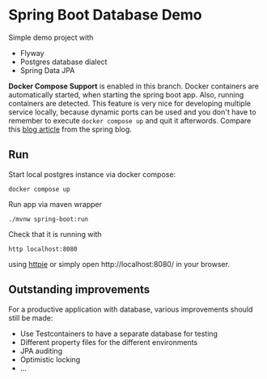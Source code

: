 # Spring Boot Database Demo
Simple demo project with
- Flyway
- Postgres database dialect
- Spring Data JPA

**Docker Compose Support** is enabled in this branch. Docker containers are automatically started, when starting the spring boot app. 
Also, running containers are detected. This feature is very nice for developing multiple service locally, because dynamic ports can be used 
and you don't have to remember to execute `docker compose up` and quit it afterwords. Compare this [blog article](https://spring.io/blog/2023/06/21/docker-compose-support-in-spring-boot-3-1) from the spring blog.

## Run

Start local postgres instance via docker compose:
```
docker compose up
```

Run app via maven wrapper
```
./mvnw spring-boot:run
```

Check that it is running with
```
http localhost:8080
```
using [httpie](https://github.com/httpie/cli) or simply open http://localhost:8080/ in your browser.

## Outstanding improvements
For a productive application with database, various improvements should still be made:
- Use Testcontainers to have a separate database for testing
- Different property files for the different environments
- JPA auditing
- Optimistic locking
- ...